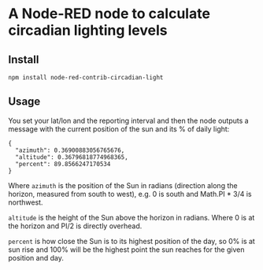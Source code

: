 # A Node-RED node to calculate circadian lighting levels

## Install

`npm install node-red-contrib-circadian-light`

## Usage

You set your lat/lon and the reporting interval and then the node outputs a message 
with the current position of the sun and its % of daily light:

```
{
  "azimuth": 0.36900883056765676, 
  "altitude": 0.36796818774968365, 
  "percent": 89.8566247170534 
}
```

Where `azimuth` is the position of the Sun in radians (direction along the 
horizon, measured from south to west), e.g. 0 is south and Math.PI * 3/4 is 
northwest.

`altitude` is the height of the Sun above the horizon in radians. Where 0 is 
at the horizon and PI/2 is directly overhead.

`percent` is how close the Sun is to its highest position of the day, so 0%
is at sun rise and 100% will be the highest point the sun reaches for the 
given position and day.
